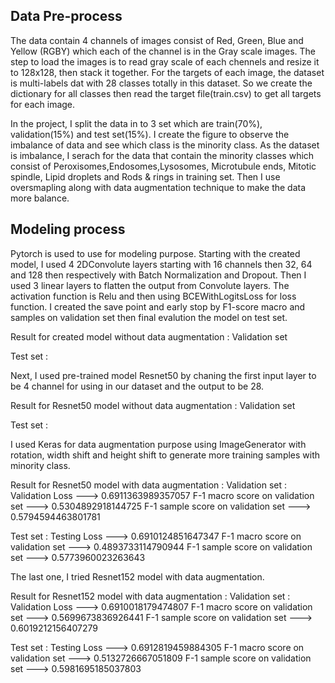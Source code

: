 ## Data Pre-process

The data contain 4 channels of images consist of Red, Green, Blue and Yellow (RGBY) which each of the channel is in the Gray scale images. The step to load the images is to read gray scale of each chennels and resize it to 128x128, then stack it together. 
For the targets of each image, the dataset is multi-labels dat with 28 classes totally in this dataset. So we create the dictionary for all classes then read the target file(train.csv) to get all targets for each image.

In the project, I split the data in to 3 set which are train(70%), validation(15%) and test set(15%). I create the figure to observe the imbalance of data and see which class is the minority class.
As the dataset is imbalance, I serach for the data that contain the minority classes which consist of Peroxisomes,Endosomes,Lysosomes, Microtubule ends, Mitotic spindle, Lipid droplets and Rods & rings in training set.
Then I use oversmapling along with data augmentation technique to make the data more balance.

## Modeling process

Pytorch is used to use for modeling purpose. Starting with the created model, I used 4 2DConvolute layers starting with 16 channels then 32, 64 and 128 then respectively with Batch Normalization and Dropout. Then I used 3 linear layers to flatten the output from Convolute layers. The activation function is Relu and then using BCEWithLogitsLoss for loss function. I created the save point and early stop by F1-score macro and samples on validation set then final evalution the model on test set.

Result for created model without data augmentation :
Validation set

Test set :

Next, I used pre-trained model Resnet50 by chaning the first input layer to be 4 channel for using in our dataset and the output to be 28.

Result for Resnet50 model without data augmentation :
Validation set

Test set :

I used Keras for data augmentation purpose using ImageGenerator with rotation, width shift and height shift to generate more training samples with minority class.

Result for Resnet50 model with data augmentation :
Validation set :
Validation Loss ---> 0.6911363989357057
F-1 macro score on validation set ---> 0.5304892918144725
F-1 sample score on validation set ---> 0.5794594463801781

Test set :
Testing Loss ---> 0.6910124851647347
F-1 macro score on validation set ---> 0.4893733114790944
F-1 sample score on validation set ---> 0.5773960023263643

The last one, I tried Resnet152 model with data augmentation.

Result for Resnet152 model with data augmentation :
Validation set :
Validation Loss ---> 0.6910018179474807
F-1 macro score on validation set ---> 0.5699673836926441
F-1 sample score on validation set ---> 0.6019212156407279

Test set :
Testing Loss ---> 0.6912819459884305
F-1 macro score on validation set ---> 0.5132726667051809
F-1 sample score on validation set ---> 0.5981695185037803





